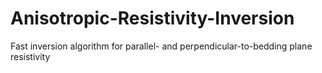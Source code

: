# Anisotropic-Resistivity-Inversion
Fast inversion algorithm for parallel- and perpendicular-to-bedding plane resistivity
